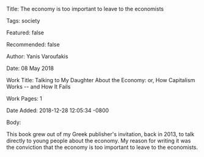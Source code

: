 Title:  The economy is too important to leave to the economists

Tags:   society

Featured: false

Recommended: false

Author: Yanis Varoufakis

Date:   08 May 2018

Work Title: Talking to My Daughter About the Economy: or, How Capitalism Works -- and How It Fails

Work Pages: 1

Date Added: 2018-12-28 12:05:34 -0800

Body: 

This book grew out of my Greek publisher's invitation, back in 2013, to talk directly to young people about the economy. My reason for writing it was the conviction that the economy is too important to leave to the economists. 

